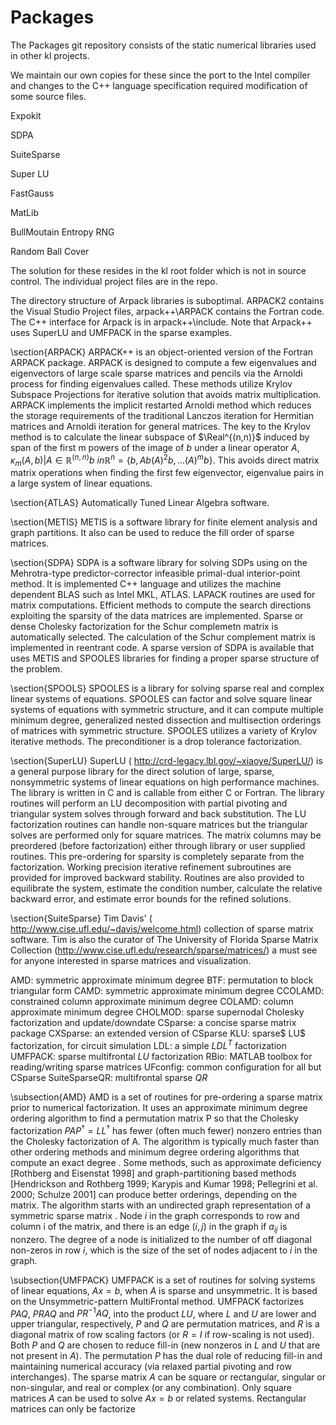 Packages
========

The Packages git repository consists of the 
static numerical libraries used in other kl 
projects.

We maintain our own copies for these
since the port to the Intel compiler and changes to
the C++ language specification required modification 
of some source files.

Expokit

SDPA

SuiteSparse

Super LU

FastGauss

MatLib

BullMoutain Entropy RNG

Random Ball Cover

The solution for these resides in the kl root folder which is not
in source control.  The individual project files are in the repo.

The directory structure of Arpack libraries is suboptimal. ARPACK2 contains the Visual Studio Project files, arpack++\ARPACK contains the Fortran code. The C++ interface for Arpack is in arpack++\include.  Note that Arpack++ uses SuperLU and UMFPACK in the sparse examples. 

\section{ARPACK}
ARPACK++ is an object-oriented version of the Fortran ARPACK package. ARPACK is designed to compute a few eigenvalues and eigenvectors of large scale sparse matrices and pencils via the Arnoldi process for finding eigenvalues called. These methods utilize Krylov Subspace Projections for iterative solution that avoids matrix multiplication.  ARPACK implements the implicit restarted Arnoldi method which reduces the storage requirements of the traditional Lanczos iteration for Hermitian matrices and Arnoldi iteration for general matrices.  The key to the Krylov method is to calculate the linear subspace of $\Real^{(n,n)}$ induced by span of the first m powers of the image of $b$ under a linear operator $A$, $\kappa_m(A,b) | A \in \mathbb R^{(n,n)}
b\ in \mathbb R^n = \{b, Ab (A)^2b, \ldots (A)^mb \}$.  This avoids direct matrix matrix operations when finding the first few eigenvector, eigenvalue pairs in a large system of linear
equations.

\section{ATLAS}
Automatically Tuned Linear Algebra software.

\section{METIS}
METIS is a software library for finite element analysis and graph partitions.  It also can be used to reduce the fill order of
sparse matrices.


\section{SDPA}
SDPA is a software library for solving SDPs using on the Mehrotra-type predictor-corrector infeasible primal-dual interior-point method. It is implemented C++ language and utilizes the machine dependent BLAS such as Intel MKL, ATLAS. LAPACK routines are used for matrix computations.  Efficient methods to compute the search directions exploiting the sparsity of the data matrices are implemented. Sparse or dense Cholesky factorization for the Schur complemetn matrix is automatically selected. The calculation of the Schur complement
matrix is implemented in reentrant code. A sparse version of SDPA is available that uses METIS and SPOOLES libraries for finding a proper sparse structure of the problem.

\section{SPOOLS}
SPOOLES is a library for solving sparse real and complex linear systems of equations. SPOOLES can factor and solve square linear systems of equations with symmetric structure, and it can compute multiple minimum degree, generalized nested dissection and multisection orderings of matrices with symmetric structure.  SPOOLES utilizes a variety of Krylov iterative methods. The preconditioner is a drop tolerance factorization.

\section{SuperLU}
SuperLU ( http://crd-legacy.lbl.gov/~xiaoye/SuperLU/) is a general purpose library for the direct solution of large, sparse, nonsymmetric systems of linear equations on high performance machines. The library is written in C and is callable from either C or Fortran. The library routines will perform an LU decomposition with partial pivoting and triangular system solves through forward and back substitution. The LU factorization routines can handle non-square matrices but the triangular solves are performed only for square matrices. The matrix columns may be preordered (before factorization) either through library or user supplied routines. This pre-ordering for sparsity is completely separate from the factorization. Working precision iterative refinement subroutines are provided for improved backward stability. Routines are also provided to equilibrate the system, estimate the condition number, calculate the relative backward error, and estimate error bounds for the refined solutions.

\section{SuiteSparse}
Tim Davis' ( http://www.cise.ufl.edu/~davis/welcome.html) collection of sparse matrix software.  Tim is also the curator of The University of Florida Sparse Matrix Collection (http://www.cise.ufl.edu/research/sparse/matrices/) a must see for anyone interested in sparse
matrices and visualization.

AMD: symmetric approximate minimum degree
BTF: permutation to block triangular form
CAMD: symmetric approximate minimum degree
CCOLAMD: constrained column approximate minimum degree
COLAMD: column approximate minimum degree
CHOLMOD: sparse supernodal Cholesky factorization and update/downdate
CSparse: a concise sparse matrix package
CXSparse: an extended version of CSparse
KLU: sparse$ LU$ factorization, for circuit simulation
LDL: a simple $LDL^T$ factorization
UMFPACK: sparse multifrontal $LU$ factorization
RBio: MATLAB toolbox for reading/writing sparse matrices
UFconfig: common configuration for all but CSparse
SuiteSparseQR: multifrontal sparse $QR$

\subsection{AMD}
AMD is a set of routines for pre-ordering a sparse matrix prior to numerical factorization. It uses an approximate minimum degree ordering algorithm to find a permutation matrix P so that the Cholesky factorization $PAP^\dag =LL^\dag$ has fewer (often much fewer) nonzero entries than the Cholesky factorization of A. The algorithm is typically much faster than other ordering methods and minimum degree ordering algorithms that compute an exact degree . Some methods, such as approximate deficiency [Rothberg and Eisenstat 1998] and graph-partitioning based methods [Hendrickson and Rothberg 1999; Karypis and Kumar 1998; Pellegrini et al. 2000; Schulze 2001] can produce better orderings, depending on the matrix. The algorithm starts with an undirected graph representation of a symmetric sparse matrix . Node $i$ in the graph corresponds to row and column i of the matrix, and there is an edge $(i,j)$ in the graph if $a_{ij}$ is nonzero. The degree of a node is initialized to the number of off diagonal non-zeros in row $i$, which is the size of the set of nodes adjacent to $i$ in the graph.

\subsection{UMFPACK}
UMFPACK is a set of routines for solving systems of linear equations, $Ax = b$, when $A$ is sparse and unsymmetric. It is based on the Unsymmetric-pattern MultiFrontal method. UMFPACK factorizes $PAQ$, $PRAQ$ and $PR^{-1}AQ$, into the product $LU$, where $L$ and $U$ are lower and upper triangular, respectively, $P$ and $Q$ are permutation matrices, and $R$ is a diagonal matrix of row scaling factors (or $R = I$ if row-scaling is not used). Both $P$ and $Q$ are chosen to reduce fill-in (new nonzeros in $L$ and $U$ that are not present in $A$). The permutation $P$ has the dual role of reducing fill-in and maintaining numerical accuracy (via relaxed partial pivoting and row interchanges). The sparse matrix $A$ can be square or rectangular, singular or non-singular, and real or complex (or any combination). Only square matrices $A$ can be used to solve $Ax = b$ or related systems. Rectangular matrices can only be factorize 



